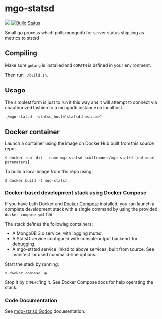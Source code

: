 mgo-statsd
==========
[![](https://godoc.org/github.com/scullxbones/mgo-statsd?status.svg)](http://godoc.org/github.com/scullxbones/mgo-statsd) 
[![Build Status](https://travis-ci.org/scullxbones/mgo-statsd.svg?branch=master)](https://travis-ci.org/scullxbones/mgo-statsd)

Small go process which polls mongodb for server status shipping as metrics to statsd


## Compiling

Make sure `golang` is installed and `GOPATH` is defined in your environment.

Then run `./build.sh`.

## Usage

The simplest form is just to run it this way and it will attempt to connect via
unauthorized fashion to a mongodb instance on localhost.

```
./mgo-statsd  -statsd_host="statsd.hostname"
```

## Docker container

Launch a container using the image on Docker Hub built from this source repo:
```
$ docker run -dit --name mgo-statsd scullxbones/mgo-statsd [optional parameters]
```

To build a local image from this repo using:
```
$ docker build -t mgo-statsd .
```

### Docker-based development stack using Docker Compose

If you have both Docker and [Docker Compose](https://docs.docker.com/compose/) installed, you can launch a complete development stack with a single command by using the provided ```docker-compose.yml``` file.

The stack defines the following containers:
* A MongoDB 3.x service, with logging muted.
* A StatsD service configured with console output backend, for debugging.
* A mgo-statsd service linked to above services, built from source. See manifest for used command-line options.

Start the stack by running:
```
$ docker-compose up
```
Stop it by ```CTRL+C```'ing it. See Docker Compose docs for help operating the stack.

### Code Documentation

See [mgo-statsd Godoc](https://godoc.org/github.com/scullxbones/mgo-statsd) documentation.

